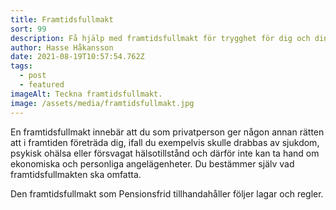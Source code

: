 ```yaml
---
title: Framtidsfullmakt
sort: 99
description: Få hjälp med framtidsfullmakt för trygghet för dig och dina anhöriga.
author: Hasse Håkansson
date: 2021-08-19T10:57:54.762Z
tags:
  - post
  - featured
imageAlt: Teckna framtidsfullmakt.
image: /assets/media/framtidsfullmakt.jpg
---
```

En framtidsfullmakt innebär att du som privatperson ger någon annan rätten att i framtiden företräda dig, ifall du exempelvis skulle drabbas av sjukdom, psykisk ohälsa eller försvagat hälsotillstånd och därför inte kan ta hand om ekonomiska och personliga angelägenheter. Du bestämmer själv vad framtidsfullmakten ska omfatta.

Den framtidsfullmakt som Pensionsfrid tillhandahåller följer lagar och regler.